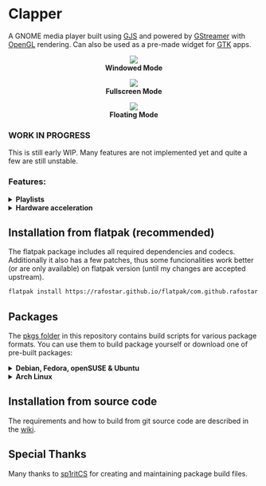 # Clapper
A GNOME media player built using [GJS](https://gitlab.gnome.org/GNOME/gjs) and powered by [GStreamer](https://gstreamer.freedesktop.org) with [OpenGL](https://www.opengl.org) rendering. Can also be used as a pre-made widget for [GTK](https://www.gtk.org) apps.

<p align="center">
<img src="https://github.com/Rafostar/clapper/raw/master/media/screenshot-windowed-mode.png"><br>
  <b>Windowed Mode</b>
</p>

<p align="center">
<img src="https://github.com/Rafostar/clapper/raw/master/media/screenshot-fullscreen-mode.png"><br>
  <b>Fullscreen Mode</b>
</p>

<p align="center">
<img src="https://github.com/Rafostar/clapper/raw/master/media/screenshot-floating-mode.png"><br>
  <b>Floating Mode</b>
</p>

### WORK IN PROGRESS
This is still early WIP. Many features are not implemented yet and quite a few are still unstable.

### Features:
<details>
  <summary><b>Playlists</b></summary>

Clapper can open playlist files. Playlist file is a standard text file with a `.claps` file extension.
It should contain a single filepath per line. The filepath can be either absolute or relative.
Playlist can even contain HTTP links instead of filepaths.

Here is an example how to easily create a playlist file inside your music directory:
```shell
ls *.mp3 > music.claps
```
Once you have a playlist, open it with Clapper like any other file.
Since the playlist is a normal text file with filepaths only, you can always edit it later in any text editor or `echo` more media to it. Easy, right?
</details>

<details>
  <summary><b>Hardware acceleration</b></summary>

Using hardware acceleration is highly recommended. As stated in `GStreamer` wiki:
```
In the case of OpenGL based elements, the buffers have the GstVideoGLTextureUploadMeta meta, which
efficiently copies the content of the VA-API surface into a GL texture.
```
Clapper uses `OpenGL` based sinks, so when `VA-API` is available, both CPU and RAM usage is much lower. Especially with `gst-plugins-bad` 1.18+ and new `vah264dec` decoder which shares a single GL context with Clapper and uses DRM connection. If you have an AMD/Intel GPU and use Wayland session, I highly recommend enabling this new decoder in Clapper `Preferences->Advanced->GStreamer`.

Other acceleration methods (supported by `GStreamer`) should also work, but I have not tested them due to lack of hardware.
</details>

## Installation from flatpak (recommended)
The flatpak package includes all required dependencies and codecs. Additionally it also has a few patches, thus some funcionalities work better (or are only available) on flatpak version (until my changes are accepted upstream).

```sh
flatpak install https://rafostar.github.io/flatpak/com.github.rafostar.Clapper.flatpakref
```

## Packages
The [pkgs folder](https://github.com/Rafostar/clapper/tree/master/pkgs) in this repository contains build scripts for various package formats. You can use them to build package yourself or download one of pre-built packages:
<details>
  <summary><b>Debian, Fedora, openSUSE & Ubuntu</b></summary>
  
Pre-built packages are available in [my repo](https://software.opensuse.org//download.html?project=home%3ARafostar&package=clapper) ([see status](https://build.opensuse.org/package/show/home:Rafostar/clapper))
</details>

<details>
<summary><b>Arch Linux</b></summary>

You can get Clapper from the AUR: [clapper-git](https://aur.archlinux.org/packages/clapper-git), or
```shell
cd pkgs/arch
makepkg -si
```
</details>

## Installation from source code
The requirements and how to build from git source code are described in the [wiki](https://github.com/Rafostar/clapper/wiki#installation-from-source-code).

## Special Thanks
Many thanks to [sp1ritCS](https://github.com/sp1ritCS) for creating and maintaining package build files.
